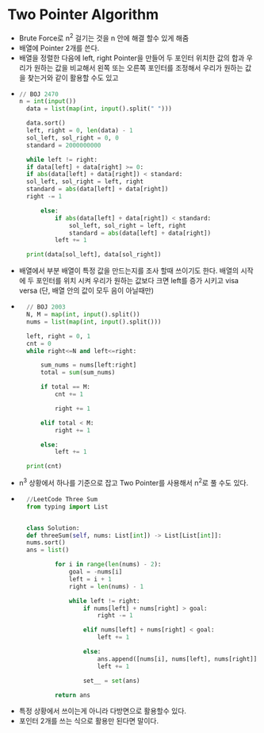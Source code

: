 # Two Pointer Algorithm
- Brute Force로 n<sup>2</sup> 걸기는 것을 n 안에 해결 할수 있게 해줌
- 배열에 Pointer 2개를 쓴다.
- 배열을 정렬한 다음에 left, right Pointer을 만들어 두 포인터 위치한 값의 합과 우리가 원하는 값을 비교해서 왼쪽 또는 오른쪽 포인터를 조정해서 우리가 원하는 값을 찾는거와 같이 활용할 수도 있고
- ~~~python
  // BOJ 2470
  n = int(input())
    data = list(map(int, input().split(" ")))

    data.sort()
    left, right = 0, len(data) - 1
    sol_left, sol_right = 0, 0
    standard = 2000000000

    while left != right:
    if data[left] + data[right] >= 0:
    if abs(data[left] + data[right]) < standard:
    sol_left, sol_right = left, right
    standard = abs(data[left] + data[right])
    right -= 1

        else:
            if abs(data[left] + data[right]) < standard:
                sol_left, sol_right = left, right
                standard = abs(data[left] + data[right])
            left += 1

    print(data[sol_left], data[sol_right])
  ~~~
- 배열에서 부분 배열이 특정 값을 만드는지를 조사 할때 쓰이기도 한다.
배열의 시작에 두 포인터를 위치 시켜 우리가 원하는 값보다 크면 left를 증가 시키고 visa versa
  (단, 배열 안의 값이 모두 음이 아닐때만)
- ~~~python
    // BOJ 2003
    N, M = map(int, input().split())
    nums = list(map(int, input().split()))

    left, right = 0, 1
    cnt = 0
    while right<=N and left<=right:

        sum_nums = nums[left:right]
        total = sum(sum_nums)

        if total == M:
            cnt += 1

            right += 1

        elif total < M:
            right += 1

        else:
            left += 1

    print(cnt)
  ~~~
- n<sup>3</sup> 상황에서 하나를 기준으로 잡고 Two Pointer를 사용해서 n<sup>2</sup>로 풀 수도 있다.
- ~~~python
    //LeetCode Three Sum
    from typing import List


    class Solution:
    def threeSum(self, nums: List[int]) -> List[List[int]]:
    nums.sort()
    ans = list()

            for i in range(len(nums) - 2):
                goal = -nums[i]
                left = i + 1
                right = len(nums) - 1

                while left != right:
                    if nums[left] + nums[right] > goal:
                        right -= 1

                    elif nums[left] + nums[right] < goal:
                        left += 1

                    else:
                        ans.append([nums[i], nums[left], nums[right]])
                        left += 1

                    set__ = set(ans)

            return ans
  ~~~
- 특정 상황에서 쓰이는게 아니라 다방면으로 활용할수 있다.
- 포인터 2개를 쓰는 식으로 활용만 된다면 말이다.